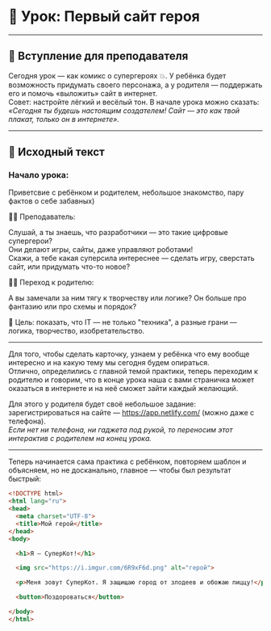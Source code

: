 # 🚀 Урок: Первый сайт героя

---

## 🎤 Вступление для преподавателя
Сегодня урок — как комикс о супергероях 💥. У ребёнка будет возможность придумать своего персонажа, а у родителя — поддержать его и помочь «выложить» сайт в интернет.  
Совет: настройте лёгкий и весёлый тон. В начале урока можно сказать:  
*«Сегодня ты будешь настоящим создателем! Сайт — это как твой плакат, только он в интернете».*

---

## 📖 Исходный текст

### Начало урока:
Приветсвие с ребёнком и родителем, небольшое знакомство, пару фактов о себе забавных)

🧑‍🏫 Преподаватель:

Слушай, а ты знаешь, что разработчики — это такие цифровые супергерои?  
Они делают игры, сайты, даже управляют роботами!  
Скажи, а тебе какая суперсила интереснее — сделать игру, сверстать сайт, или придумать что-то новое?  

🧑‍🏫 Переход к родителю:

А вы замечали за ним тягу к творчеству или логике? Он больше про фантазию или про схемы и порядок?  

🎯 Цель: показать, что IT — не только "техника", а разные грани — логика, творчество, изобретательство.  

---

Для того, чтобы сделать карточку, узнаем у ребёнка что ему вообще интересно и на какую тему мы сегодня будем опираться.  
Отлично, определились с главной темой практики, теперь переходим к родителю и говорим, что в конце урока наша с вами страничка может оказаться в интернете и на неё сможет зайти каждый желающий.  

Для этого у родителя будет своё небольшое задание: зарегистрироваться на сайте — https://app.netlify.com/ (можно даже с телефона).  
*Если нет ни телефона, ни гаджета под рукой, то переносим этот интерактив с родителем на конец урока.*  

---

Теперь начинается сама практика с ребёнком, повторяем шаблон и объясняем, но не досканально, главное — чтобы был результат быстрый:

```html
<!DOCTYPE html>
<html lang="ru">
<head>
  <meta charset="UTF-8">
  <title>Мой герой</title>
</head>
<body>

  <h1>Я — СуперКот!</h1>

  <img src="https://i.imgur.com/6R9xF6d.png" alt="герой">

  <p>Меня зовут СуперКот. Я защищаю город от злодеев и обожаю пиццу!</p>

  <button>Поздороваться</button>

</body>
</html>
